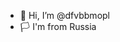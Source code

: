 - 👋 Hi, I’m @dfvbbmopl
- 🏳 I'm from Russia
<!---
dfvbbmopl/dfvbbmopl is a ✨ special ✨ repository because its `README.md` (this file) appears on your GitHub profile.
You can click the Preview link to take a look at your changes.
--->
